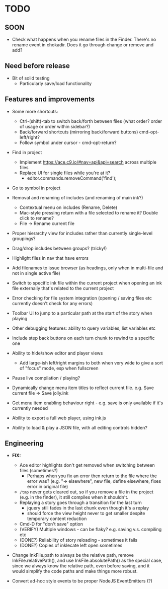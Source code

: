 # TODO

## SOON

* Check what happens when you rename files in the Finder. There's no rename event in chokadir. Does it go through change or remove and add?

## Need before release

* Bit of solid testing
    * Particularly save/load functionality

## Features and improvements

* Some more shortcuts:
    * Ctrl-(shift)-tab to switch back/forth between files (what order? order of usage or order within sidebar?)
    * Back/forward shortcuts (mirroring back/forward buttons) cmd-opt-left/right?
    * Follow symbol under cursor - cmd-opt-return? 

* Find in project
    * Implement <https://ace.c9.io/#nav=api&api=search> across multiple files
    * Replace UI for single files while you're at it?
        * editor.commands.removeCommand('find');

* Go to symbol in project

* Removal and renaming of includes (and renaming of main ink?)
    * Contextual menu on includes (Rename, Delete)
    * Mac-style pressing return with a file selected to rename it? Double click to rename?
    * File -> Rename current file

* Proper hierarchy view for includes rather than currently single-level groupings?
* Drag/drop includes between groups? (tricky!)
* Highlight files in nav that have errors
* Add filenames to issue browser (as headings, only when in multi-file and not in single active file)
* Switch to specific ink file within the current project when opening an ink file externally that's related to the current project

* Error checking for file system integration (opening / saving files etc currently doesn't check for any errors)

* Toolbar UI to jump to a particular path at the start of the story when playing
* Other debugging features: ability to query variables, list variables etc
* Include step back buttons on each turn chunk to rewind to a specific one

* Ability to hide/show editor and player views
    * Add large-ish left/right margins to both when very wide to give a sort of "focus" mode, esp when fullscreen

* Pause live compilation / playing?

* Dynamically change menu item titles to reflect current file. e.g. Save current file => Save jolly.ink

* Get menu item enabling behaviour right - e.g. save is only available if it's currently needed

* Ability to export a full web player, using ink.js

* Ability to load & play a JSON file, with all editing controls hidden?

## Engineering

* **FIX:**
    * Ace editor highlights don't get removed when switching between files (sometimes?)
        * Perhaps when you fix an error then return to the file where the error was? (e.g. "-> elsewhere", new file, define elsewhere, fixes error in original file)
    * `/tmp` never gets cleared out, so if you remove a file in the project (e.g. in the finder), it still compiles when it shouldn't.
    * Replaying a story goes through a transition for the last turn
        * jquery still fades in the last chunk even though it's a replay
        * should force the view height never to get smaller despite temporary content reduction
    * Cmd-D for "don't save" option
    * (VERIFY) Multiple windows - can be flaky? e.g. saving v.s. compiling etc
    * (DONE?) Reliability of story reloading - sometimes it fails
    * (DONE?) Copies of inklecate left open sometimes

* Change InkFile.path to always be the relative path, remove InkFile.relativePath(), and use InkFile.absolutePath() as the special case, since we always know the relative path, even before saving, and it would simplify the code paths and make things more robust.

* Convert ad-hoc style events to be proper NodeJS EventEmitters (?)
